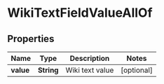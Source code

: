 

# WikiTextFieldValueAllOf

## Properties

Name | Type | Description | Notes
------------ | ------------- | ------------- | -------------
**value** | **String** | Wiki text value |  [optional]



